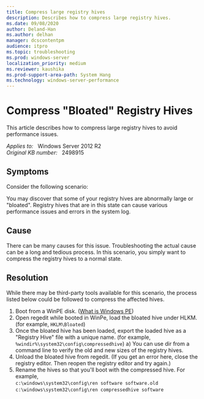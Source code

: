 ```yaml
---
title: Compress large registry hives 
description: Describes how to compress large registry hives.
ms.date: 09/08/2020
author: Deland-Han
ms.author: delhan
manager: dcscontentpm
audience: itpro
ms.topic: troubleshooting
ms.prod: windows-server
localization_priority: medium
ms.reviewer: kaushika
ms.prod-support-area-path: System Hang
ms.technology: windows-server-performance
---
```

# Compress "Bloated" Registry Hives

This article describes how to compress large registry hives to avoid performance issues.

_Applies to:_ &nbsp; Windows Server 2012 R2  
_Original KB number:_ &nbsp; 2498915

## Symptoms

Consider the following scenario:

You may discover that some of your registry hives are abnormally large or "bloated". Registry hives that are in this state can cause various performance issues and errors in the system log.

## Cause

There can be many causes for this issue. Troubleshooting the actual cause can be a long and tedious process. In this scenario, you simply want to compress the registry hives to a normal state.

## Resolution

While there may be third-party tools available for this scenario, the process listed below could be followed to compress the affected hives.

1. Boot from a WinPE disk. ([What is Windows PE](https://technet.microsoft.com/library/cc766093%28ws.10%29.aspx))
2. Open regedit while booted in WinPe, load the bloated hive under HLKM. (for example, `HKLM\Bloated`)
3. Once the bloated hive has been loaded, export the loaded hive as a "Registry Hive" file with a unique name. (for example, `%windir%\system32\config\compressedhive`)
 a) You can use dir from a command line to verify the old and new sizes of the registry hives.
4. Unload the bloated hive from regedit. (If you get an error here, close the registry editor. Then reopen the registry editor and try again.)
5. Rename the hives so that you'll boot with the compressed hive.
For example,  
`c:\windows\system32\config\ren software software.old`  
`c:\windows\system32\config\ren compressedhive software`
